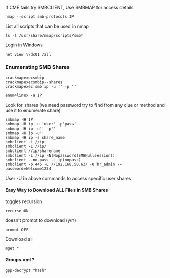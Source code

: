 If CME fails try SMBCLIENT, Use SMBMAP for access details
```
nmap --script smb-protocols IP
```
List all scripts that can be used in nmap
```
ls -l /usr/share/nmap/scripts/smb*
```
Login in Windows 
```
net view \\dc01 /all
```
### Enumerating SMB Shares
```
crackmapexecsmbip  
crackmapexecsmbip--shares  
crackmapexec smb ip -u '' -p ''  
```

```
enum4linux -a IP 
```
Look for shares (we need password try to find from any clue or method and use it to enumerate share)
```
smbmap -H IP
smbmap -H ip -u 'user' -p'pass'  
smbmap -H ip -u'' -p''  
smbmap -H ip -u''  
smbmap -H ip -s share_name  
smbclient -L //ip  
smbclient -L //ip/  
smbclient //ip/sharename  
smbclient -L //ip -N(Nopassword(SMBNullsession))  
smbclient --no-pass -L ip(nopass)  
smbclient -p 445 -L //192.168.50.63/ -U hr_admin --password=Welcome1234
```
User -U in above commands to access specific user shares
#### Easy Way to Download ALL Files in SMB Shares
toggles recursion
```
recurse ON
```
doesn't prompt to download (y/n)
```
prompt OFF
```
Download all 
```
mget *
```

#### Groups.xml ?
```
gpp-decrypt "hash"
```
